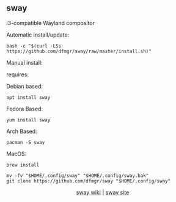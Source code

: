 ## sway  
  
i3-compatible Wayland compositor  
  
Automatic install/update:

```shell
bash -c "$(curl -LSs https://github.com/dfmgr/sway/raw/master/install.sh)"
```

Manual install:
  
requires:

Debian based:

```shell
apt install sway
```  

Fedora Based:

```shell
yum install sway
```  

Arch Based:

```shell
pacman -S sway
```  

MacOS:  

```shell
brew install
```
  
```shell
mv -fv "$HOME/.config/sway" "$HOME/.config/sway.bak"
git clone https://github.com/dfmgr/sway "$HOME/.config/sway"
```
  
<p align=center>
  <a href="https://wiki.archlinux.org/index.php/sway" target="_blank" rel="noopener noreferrer">sway wiki</a>  |  
  <a href="https://github.com/swaywm" target="_blank" rel="noopener noreferrer">sway site</a>
</p>  
